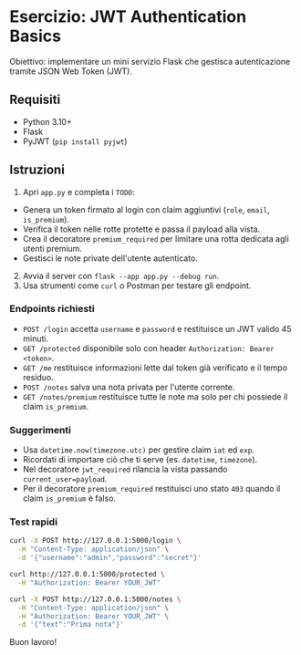 # Esercizio: JWT Authentication Basics

Obiettivo: implementare un mini servizio Flask che gestisca autenticazione tramite JSON Web Token (JWT).

## Requisiti

-   Python 3.10+
-   Flask
-   PyJWT (`pip install pyjwt`)

## Istruzioni

1. Apri `app.py` e completa i `TODO`:

-   Genera un token firmato al login con claim aggiuntivi (`role`, `email`, `is_premium`).
-   Verifica il token nelle rotte protette e passa il payload alla vista.
-   Crea il decoratore `premium_required` per limitare una rotta dedicata agli utenti premium.
-   Gestisci le note private dell'utente autenticato.

2. Avvia il server con `flask --app app.py --debug run`.
3. Usa strumenti come `curl` o Postman per testare gli endpoint.

### Endpoints richiesti

-   `POST /login` accetta `username` e `password` e restituisce un JWT valido 45 minuti.
-   `GET /protected` disponibile solo con header `Authorization: Bearer <token>`.
-   `GET /me` restituisce informazioni lette dal token già verificato e il tempo residuo.
-   `POST /notes` salva una nota privata per l'utente corrente.
-   `GET /notes/premium` restituisce tutte le note ma solo per chi possiede il claim `is_premium`.

### Suggerimenti

-   Usa `datetime.now(timezone.utc)` per gestire claim `iat` ed `exp`.
-   Ricordati di importare ciò che ti serve (es. `datetime`, `timezone`).
-   Nel decoratore `jwt_required` rilancia la vista passando `current_user=payload`.
-   Per il decoratore `premium_required` restituisci uno stato `403` quando il claim `is_premium` è falso.

### Test rapidi

```bash
curl -X POST http://127.0.0.1:5000/login \
  -H "Content-Type: application/json" \
  -d '{"username":"admin","password":"secret"}'

curl http://127.0.0.1:5000/protected \
  -H "Authorization: Bearer YOUR_JWT"

curl -X POST http://127.0.0.1:5000/notes \
  -H "Content-Type: application/json" \
  -H "Authorization: Bearer YOUR_JWT" \
  -d '{"text":"Prima nota"}'
```

Buon lavoro!
